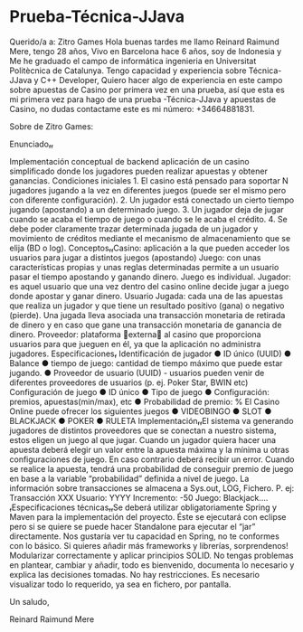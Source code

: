 # Prueba-Técnica-JJava
Querido/a a: Zitro Games
Hola buenas tardes me llamo Reinard Raimund Mere, tengo 28 años, Vivo en Barcelona hace 6 años, soy de Indonesia y Me he graduado el campo de informática ingenieria en Universitat Politècnica de Catalunya. Tengo capacidad y experiencia sobre Técnica-JJava y C++ Developer, Quiero hacer algo de experiencia en este campo sobre apuestas de Casino por primera vez en una prueba, así que esta es mi primera vez para hago de una prueba -Técnica-JJava y apuestas de Casino, no dudas contactame este es mi número: +34664881831.


Sobre de Zitro Games:

Enunciado


Implementación conceptual de backend aplicación de un casino simplificado donde los jugadores pueden realizar apuestas y obtener ganancias.  Condiciones iniciales 1. El casino está pensado para soportar N jugadores jugando a la vez en diferentes                           juegos (puede ser el mismo pero con diferente configuración). 2. Un jugador está conectado un cierto tiempo jugando (apostando) a un determinado                       juego.  3. Un jugador deja de jugar cuando se acaba el tiempo de juego o cuando se le acaba                                 el crédito. 4. Se debe poder claramente trazar determinada jugada de un jugador y movimiento de créditos mediante el mecanismo de almacenamiento que se elija (BD o log). ConceptosCasino: aplicación a la que pueden acceder los usuarios para jugar a distintos juegos (apostando)  Juego: con unas características propias y unas reglas determinadas permite a un usuario pasar el tiempo apostando y ganando dinero. Juego es individual.  Jugador: es aquel usuario que una vez dentro del casino online decide jugar a juego donde apostar y ganar dinero. Usuario   Jugada: cada una de las apuestas que realiza un jugador y que tiene un resultado positivo (gana) o negativo (pierde). Una jugada lleva asociada una transacción monetaria de retirada de dinero y en caso que gane una transacción monetaria de ganancia de dinero.  Proveedor: plataforma externa al casino que proporciona usuarios para que jueguen en él, ya que la aplicación no administra jugadores.  Especificaciones  Identificación de jugador ● ID único (UUID) 
● Balance ● tiempo de juego: cantidad de tiempo máximo que puede estar jugando. ● Proveedor de usuario (UUID) - usuarios pueden venir de diferentes proveedores de usuarios (p. ej. Poker Star, BWIN etc)  Configuración de juego ● ID único ● Tipo de juego ● Configuración: premios, apuestas(min/max), etc ● Probabilidad de premio: %   El Casino Online puede ofrecer los siguientes juegos ● VIDEOBINGO ● SLOT ● BLACKJACK ● POKER ● RULETA  ImplementaciónEl sistema va generando jugadores de distintos proveedores que se conectan a nuestro sistema, estos eligen un juego al que jugar.  Cuando un jugador quiera hacer una apuesta deberá elegir un valor entre la apuesta                           máxima y la mínima u otras configuraciones de juego. En caso contrario deberá recibir un                             error. Cuando se realice la apuesta, tendrá una probabilidad de conseguir premio de juego en                           base a la variable “probabilidad” definida a nivel de juego.  La información sobre transacciones se almacena a Sys.out, LOG, Fichero.  P. ej: Transacción XXX Usuario: YYYY Incremento: -50 Juego: Blackjack….  Especificaciones técnicasSe deberá utilizar obligatoriamente Spring y Maven para la implementación del proyecto. 
Éste se ejecutará con eclipse pero si se quiere se puede hacer Standalone para ejecutar el “jar” directamente. Nos gustaría ver tu capacidad en Spring, no te conformes con lo básico.  Si quieres añadir más frameworks y librerías, sorprendenos!  Modularizar correctamente y aplicar principios SOLID.  No tengas problemas en plantear, cambiar y añadir, todo es bienvenido, documenta lo necesario y explica las decisiones tomadas. No hay restricciones.  Es necesario visualizar todo lo requerido, ya sea en fichero, por pantalla.


Un saludo,

Reinard Raimund Mere
